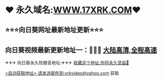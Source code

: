 #            ❤ 永久域名:<a href="https://www.17xrk.com">WWW.17XRK.COM</a>❤
  <h2>⭐⭐⭐向日葵网址最新地址更新⭐⭐⭐</h2>
  	</div>
  <h2>向日葵视频最新更新地址一：🚗🚗🚗 <a href="https://www.aaaa.pw">大陆高清,全程高速</a> </h2>
  </div>
  ✈✈✈   向日葵永久防跟丢地址:✈✈✈  <a href="https://about.me/xrk">收藏这个地址.你将永久受益👙
	
  <自动获取地址> 请发送邮件到:xrkvideo@yahoo.com 获取
	</div>
  	</div>
    	</div>
      	</div>
